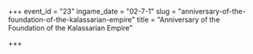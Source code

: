 +++
event_id = "23"
ingame_date = "02-7-1"
slug = "anniversary-of-the-foundation-of-the-kalassarian-empire"
title = "Anniversary of the Foundation of the Kalassarian Empire"

+++


